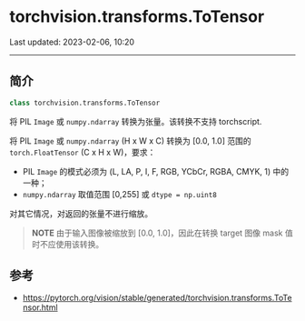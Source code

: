 # torchvision.transforms.ToTensor

Last updated: 2023-02-06, 10:20
****

## 简介

```python
class torchvision.transforms.ToTensor
```

将 PIL `Image` 或 `numpy.ndarray` 转换为张量。该转换不支持 torchscript.

将 PIL `Image` 或 `numpy.ndarray` (H x W x C) 转换为 [0.0, 1.0] 范围的`torch.FloatTensor` (C x H x W)，要求：

- PIL `Image` 的模式必须为 (L, LA, P, I, F, RGB, YCbCr, RGBA, CMYK, 1) 中的一种；
- `numpy.ndarray` 取值范围 [0,255] 或 `dtype = np.uint8`

对其它情况，对返回的张量不进行缩放。

> **NOTE**
> 由于输入图像被缩放到 [0.0, 1.0]，因此在转换 target 图像 mask 值时不应使用该转换。

## 参考

- https://pytorch.org/vision/stable/generated/torchvision.transforms.ToTensor.html
